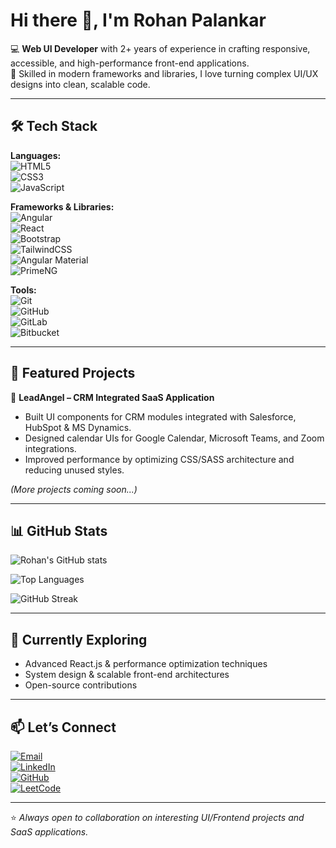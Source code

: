 # Hi there 👋, I'm Rohan Palankar  

💻 **Web UI Developer** with 2+ years of experience in crafting responsive, accessible, and high-performance front-end applications.  
🚀 Skilled in modern frameworks and libraries, I love turning complex UI/UX designs into clean, scalable code.  

---

## 🛠️ Tech Stack  

**Languages:**  
![HTML5](https://img.shields.io/badge/HTML5-E34F26?style=flat&logo=html5&logoColor=white)  
![CSS3](https://img.shields.io/badge/CSS3-1572B6?style=flat&logo=css3&logoColor=white)  
![JavaScript](https://img.shields.io/badge/JavaScript-ES6+-F7DF1E?style=flat&logo=javascript&logoColor=black)  

**Frameworks & Libraries:**  
![Angular](https://img.shields.io/badge/Angular-DD0031?style=flat&logo=angular&logoColor=white)  
![React](https://img.shields.io/badge/React-20232A?style=flat&logo=react&logoColor=61DAFB)  
![Bootstrap](https://img.shields.io/badge/Bootstrap-563D7C?style=flat&logo=bootstrap&logoColor=white)  
![TailwindCSS](https://img.shields.io/badge/TailwindCSS-38B2AC?style=flat&logo=tailwind-css&logoColor=white)  
![Angular Material](https://img.shields.io/badge/Angular_Material-757575?style=flat&logo=angular&logoColor=white)  
![PrimeNG](https://img.shields.io/badge/PrimeNG-0C7C59?style=flat&logo=primefaces&logoColor=white)  

**Tools:**  
![Git](https://img.shields.io/badge/Git-F05032?style=flat&logo=git&logoColor=white)  
![GitHub](https://img.shields.io/badge/GitHub-181717?style=flat&logo=github&logoColor=white)  
![GitLab](https://img.shields.io/badge/GitLab-FC6D26?style=flat&logo=gitlab&logoColor=white)  
![Bitbucket](https://img.shields.io/badge/Bitbucket-0052CC?style=flat&logo=bitbucket&logoColor=white)  

---

## 📂 Featured Projects  

🔹 **LeadAngel – CRM Integrated SaaS Application**  
- Built UI components for CRM modules integrated with Salesforce, HubSpot & MS Dynamics.  
- Designed calendar UIs for Google Calendar, Microsoft Teams, and Zoom integrations.  
- Improved performance by optimizing CSS/SASS architecture and reducing unused styles.  

*(More projects coming soon...)*  

---

## 📊 GitHub Stats  

![Rohan's GitHub stats](https://github-readme-stats.vercel.app/api?username=Rvp888&show_icons=true&theme=tokyonight)  

![Top Languages](https://github-readme-stats.vercel.app/api/top-langs/?username=Rvp888&layout=compact&theme=tokyonight)  

![GitHub Streak](https://github-readme-streak-stats.herokuapp.com/?user=Rvp888&theme=tokyonight)  

---

## 🌱 Currently Exploring  
- Advanced React.js & performance optimization techniques  
- System design & scalable front-end architectures  
- Open-source contributions  

---

## 📫 Let’s Connect  

[![Email](https://img.shields.io/badge/Email-rohanpalankar8%40gmail.com-red?style=flat&logo=gmail&logoColor=white)](mailto:rohanpalankar8@gmail.com)  
[![LinkedIn](https://img.shields.io/badge/LinkedIn-Rohan%20Palankar-blue?style=flat&logo=linkedin)](https://www.linkedin.com/in/rohan-palankar-0b55921a2/)  
[![GitHub](https://img.shields.io/badge/GitHub-Rvp888-black?style=flat&logo=github)](https://github.com/Rvp888)  
[![LeetCode](https://img.shields.io/badge/LeetCode-RohanPalankar-yellow?style=flat&logo=leetcode&logoColor=black)](https://leetcode.com/u/RohanPalankar/)  

---

⭐️ *Always open to collaboration on interesting UI/Frontend projects and SaaS applications.*  


